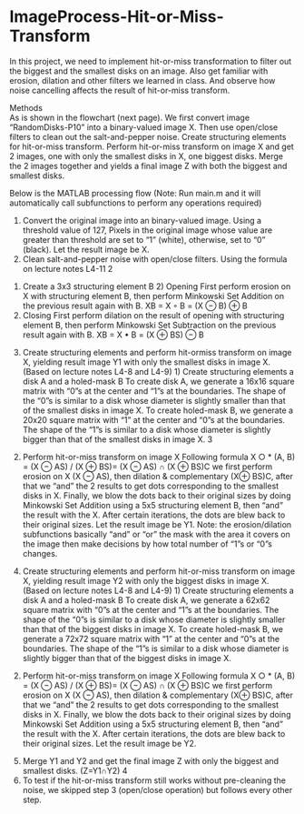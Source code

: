 # ImageProcess-Hit-or-Miss-Transform
In this project, we need to implement hit-or-miss transformation to filter out the biggest and the smallest disks on an image. Also get familiar with erosion, dilation and other filters we learned in class. And observe how noise cancelling affects the result of hit-or-miss transform. 

Methods  
As is shown in the flowchart (next page). We first convert image “RandomDisks-P10” into a binary-valued image X. Then use open/close filters to clean out the salt-and-pepper noise. Create structuring elements for hit-or-miss transform. Perform hit-or-miss transform on image X and get 2 images, one with only the smallest disks in X, one biggest disks. Merge the 2 images together and yields a final image Z with both the biggest and smallest disks.  
 
Below is the MATLAB processing flow (Note: Run main.m and it will automatically call subfunctions to perform any operations required) 
1. Convert the original image into an binary-valued image. Using a threshold value of 127, Pixels in the original image whose value are greater than threshold are set to “1” (white), otherwise, set to “0” (black). Let the result image be X. 
2. Clean salt-and-pepper noise with open/close filters. Using the formula on lecture notes L4-11 
2 
1) Create a 3x3 structuring element B  2) Opening First perform erosion on X with structuring element B, then perform Minkowski Set Addition on the previous result again with B. XB = X ◦ B = (X ⊖ B) ⊕ B 
3) Closing First perform dilation on the result of opening with structuring element B, then perform Minkowski Set Subtraction on the previous result again with B. XB = X • B = (X ⊕ BS) ⊖ B 
3. Create structuring elements and perform hit-ormiss transform on image X, yielding result image Y1 with only the smallest disks in image X. (Based on lecture notes L4-8 and L4-9) 1) Create structuring elements a disk A and a holed-mask B To create disk A, we generate a 16x16 square matrix with “0”s at the center and “1”s at the boundaries. The shape of the “0”s is similar to a disk whose diameter is slightly smaller than that of the smallest disks in image X. To create holed-mask B, we generate a 20x20 square matrix with “1” at the center and “0”s at the boundaries. The shape of the “1”s is similar to a disk whose diameter is slightly bigger than that of the smallest disks in image X. 
3 
2) Perform hit-or-miss transform on image X Following formula X ○ * (A, B) = (X ⊖ AS) / (X ⊕ BS)= (X ⊖ AS) ∩ (X ⊕ BS)C we first perform erosion on X (X ⊖ AS), then dilation & complementary (X⊕ BS)C, after that we “and” the 2 results to get dots corresponding to the smallest disks in X. Finally, we blow the dots back to their original sizes by doing Minkowski Set Addition using a 5x5 structuring element B, then “and” the result with the X. After certain iterations, the dots are blew back to their original sizes. Let the result image be Y1. Note: the erosion/dilation subfunctions basically “and” or “or” the mask with the area it covers on the image then make decisions by how total number of “1”s or “0”s changes. 
4. Create structuring elements and perform hit-or-miss transform on image X, yielding result image Y2 with only the biggest disks in image X. (Based on lecture notes L4-8 and L4-9) 1) Create structuring elements a disk A and a holed-mask B To create disk A, we generate a 62x62 square matrix with “0”s at the center and “1”s at the boundaries. The shape of the “0”s is similar to a disk whose diameter is slightly smaller than that of the biggest disks in image X. To create holed-mask B, we generate a 72x72 square matrix with “1” at the center and “0”s at the boundaries. The shape of the “1”s is similar to a disk whose diameter is slightly bigger than that of the biggest disks in image X. 
2) Perform hit-or-miss transform on image X Following formula X ○ * (A, B) = (X ⊖ AS) / (X ⊕ BS)= (X ⊖ AS) ∩ (X ⊕ BS)C we first perform erosion on X (X ⊖ AS), then dilation & complementary (X⊕ BS)C, after that we “and” the 2 results to get dots corresponding to the smallest disks in X. Finally, we blow the dots back to their original sizes by doing Minkowski Set Addition using a 5x5 structuring element B, then “and” the result with the X. After certain iterations, the dots are blew back to their original sizes. Let the result image be Y2. 
5. Merge Y1 and Y2 and get the final image Z with only the biggest and smallest disks. (Z=Y1∩Y2) 
4 
6. To test if the hit-or-miss transform still works without pre-cleaning the noise, we skipped step 3 (open/close operation) but follows every other step. 


